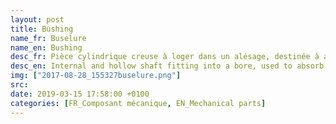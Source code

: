 ```yaml
---
layout: post
title: Bushing
name_fr: Buselure
name_en: Bushing
desc_fr: Pièce cylindrique creuse à loger dans un alésage, destinée à absorber les chocs et les vibrations dans certains organes mécaniques, ou à assurer l'étanchéité.
desc_en: Internal and hollow shaft fitting into a bore, used to absorb shoks and vibrations, or waterproofing a mechanism.
img: ["2017-08-28_155327buselure.png"]
src: 
date: 2019-03-15 17:58:00 +0100
categories: [FR_Composant mécanique, EN_Mechanical parts]
---
```

